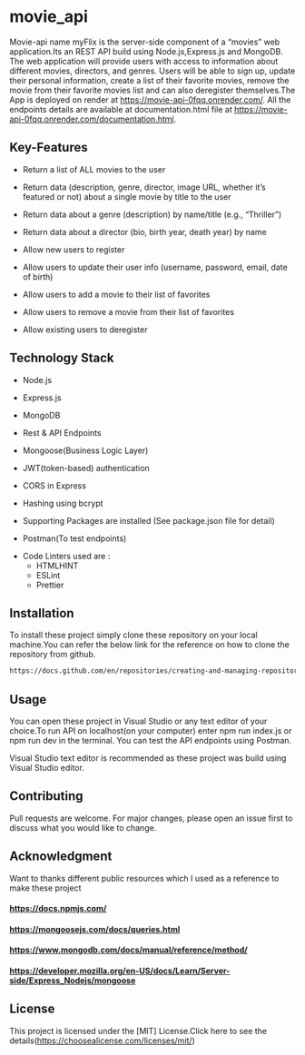 # movie_api

Movie-api name myFlix is the server-side component of a “movies” web application.Its an REST API build using Node.js,Express.js and MongoDB. The web application will provide users with access to information about different movies, directors, and genres. Users will be able to sign up, update their personal information, create a list of their favorite movies, remove the movie from their favorite movies list and can also deregister themselves.The App is deployed on render at https://movie-api-0fqq.onrender.com/. All the endpoints details are available at documentation.html file at https://movie-api-0fqq.onrender.com/documentation.html.

## Key-Features

- Return a list of ALL movies to the user

* Return data (description, genre, director, image URL, whether it’s featured or not) about a single movie by title to the user

- Return data about a genre (description) by name/title (e.g., “Thriller”)

* Return data about a director (bio, birth year, death year) by name

- Allow new users to register

* Allow users to update their user info (username, password, email, date of birth)

- Allow users to add a movie to their list of favorites

* Allow users to remove a movie from their list of favorites

- Allow existing users to deregister

## Technology Stack

- Node.js

* Express.js

- MongoDB

* Rest & API Endpoints

- Mongoose(Business Logic Layer)

* JWT(token-based) authentication

- CORS in Express

* Hashing using bcrypt

- Supporting Packages are installed (See package.json file for detail)

* Postman(To test endpoints)

- Code Linters used are :
  - HTMLHINT
  - ESLint
  - Prettier

## Installation

To install these project simply clone these repository on your local machine.You can refer the below link for the reference on how to clone the repository from github.

```bash
https://docs.github.com/en/repositories/creating-and-managing-repositories/cloning-a-repository
```

## Usage

You can open these project in Visual Studio or any text editor of your choice.To run API on localhost(on your computer) enter npm run index.js or npm run dev in the terminal. You can test the API endpoints using Postman.

Visual Studio text editor is recommended as these project was build using Visual Studio editor.

## Contributing

Pull requests are welcome. For major changes, please open an issue first
to discuss what you would like to change.

## Acknowledgment

Want to thanks different public resources which I used as a reference to make these project

#### https://docs.npmjs.com/

#### https://mongoosejs.com/docs/queries.html

#### https://www.mongodb.com/docs/manual/reference/method/

#### https://developer.mozilla.org/en-US/docs/Learn/Server-side/Express_Nodejs/mongoose

## License

This project is licensed under the [MIT] License.Click here to see the details(https://choosealicense.com/licenses/mit/)
